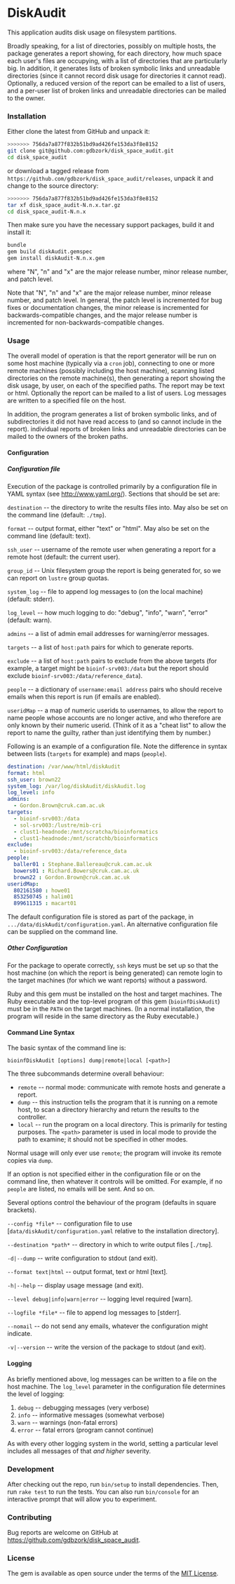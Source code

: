 # DiskAudit

This application audits disk usage on filesystem partitions.

Broadly speaking, for a list of directories, possibly on multiple hosts, the package generates a report showing, for each directory, how much space each user's files are occupying, with a list of directories that are particularly big.  In addition, it generates lists of broken symbolic links and unreadable directories (since it cannot record disk usage for directories it cannot read).  Optionally, a reduced version of the report can be emailed to a list of users, and a per-user list of broken links and unreadable directories can be mailed to the owner.

### Installation

Either clone the latest from GitHub and unpack it:

```bash
>>>>>>> 756da7a877f832b51bd9ad426fe153da3f8e8152
git clone git@github.com:gdbzork/disk_space_audit.git
cd disk_space_audit
```

or download a tagged release from `https://github.com/gdbzork/disk_space_audit/releases`, unpack it and change to the source directory:

```bash
>>>>>>> 756da7a877f832b51bd9ad426fe153da3f8e8152
tar xf disk_space_audit-N.n.x.tar.gz
cd disk_space_audit-N.n.x
```

Then make sure you have the necessary support packages, build it and install it:
```bash
bundle
gem build diskAudit.gemspec
gem install diskAudit-N.n.x.gem
```

where "N", "n" and "x" are the major release number, minor release number, and
patch level.

Note that "N", "n" and "x" are the major release number, minor release number, and patch level.  In general, the patch level is incremented for bug fixes or documentation changes, the minor release is incremented for backwards-compatible changes, and the major release number is incremented for non-backwards-compatible changes.

### Usage

The overall model of operation is that the report generator will be run on some host machine (typically via a `cron` job), connecting to one or more remote machines (possibly including the host machine), scanning listed directories on the remote machine(s), then generating a report showing the disk usage, by user, on each of the specified paths.  The report may be text or html.  Optionally the report can be mailed to a list of users.  Log messages are written to a specified file on the host.

In addition, the program generates a list of broken symbolic links, and of subdirectories it did not have read access to (and so cannot include in the report).   individual reports of broken links and unreadable directories can be mailed to the owners of the broken paths.

#### Configuration

##### Configuration file

Execution of the package is controlled primarily by a configuration file in YAML syntax (see http://www.yaml.org/).  Sections that should be set are:

`destination` -- the directory to write the results files into.  May also be set on the command line (default: `./tmp`).

`format` -- output format, either "text" or "html".  May also be set on the command line (default: text).

`ssh_user` -- username of the remote user when generating a report for a remote host (default: the current user).

`group_id` -- Unix filesystem group the report is being generated for, so we can report on `lustre` group quotas.

`system_log` -- file to append log messages to (on the local machine) (default: stderr).

`log_level` -- how much logging to do: "debug", "info", "warn", "error" (default: warn).

`admins` -- a list of admin email addresses for warning/error messages.

`targets` -- a list of `host:path` pairs for which to generate reports.

`exclude` -- a list of `host:path` pairs to exclude from the above targets (for example, a target might be `bioinf-srv003:/data` but the report should exclude `bioinf-srv003:/data/reference_data`).

`people` -- a dictionary of `username:email address` pairs who should receive emails when this report is run (if emails are enabled).

`useridMap` -- a map of numeric userids to usernames, to allow the report to name people whose accounts are no longer active, and who therefore are only known by their numeric userid.  (Think of it as a "cheat list" to allow the report to name the guilty, rather than just identifying them by number.)

Following is an example of a configuration file.  Note the difference in syntax between lists (`targets` for example) and maps (`people`).

```YAML
destination: /var/www/html/diskAudit
format: html
ssh_user: brown22
system_log: /var/log/diskAudit/diskAudit.log
log_level: info
admins:
  - Gordon.Brown@cruk.cam.ac.uk
targets:
  - bioinf-srv003:/data
  - sol-srv003:/lustre/mib-cri
  - clust1-headnode:/mnt/scratcha/bioinformatics
  - clust1-headnode:/mnt/scratchb/bioinformatics
exclude:
  - bioinf-srv003:/data/reference_data
people:
  baller01 : Stephane.Ballereau@cruk.cam.ac.uk
  bowers01 : Richard.Bowers@cruk.cam.ac.uk
  brown22 : Gordon.Brown@cruk.cam.ac.uk
useridMap:
  802161580 : howe01
  853250745 : halim01
  899611315 : macart01
```

The default configuration file is stored as part of the package, in `.../data/diskAudit/configuration.yaml`.  An alternative configuration file can be supplied on the command line.

##### Other Configuration

For the package to operate correctly, `ssh` keys must be set up so that the host machine (on which the report is being generated) can remote login to the target machines (for which we want reports) without a password.

Ruby and this gem must be installed on the host and target machines.  The Ruby executable and the top-level program of this gem (`bioinfDiskAudit`) must be in the `PATH` on the target machines.  (In a normal installation, the program will reside in the same directory as the Ruby executable.)

#### Command Line Syntax

The basic syntax of the command line is:

```
bioinfDiskAudit [options] dump|remote|local [<path>]
```

The three subcommands determine overall behaviour:
  * `remote` -- normal mode: communicate with remote hosts and generate a report.
  * `dump` -- this instruction tells the program that it is running on a remote host, to scan a directory hierarchy and return the results to the controller.
  * `local` -- run the program on a local directory.  This is primarily for testing purposes.  The `<path>` parameter is used in local mode to provide the path to examine; it should not be specified in other modes.

Normal usage will only ever use `remote`; the program will invoke its remote copies via `dump`.  

If an option is not specified either in the configuration file or on the command line, then whatever it controls will be omitted.  For example, if no ``people`` are listed, no emails will be sent.  And so on.

Several options control the behaviour of the program (defaults in square brackets).

`--config *file*` -- configuration file to use [`data/diskAudit/configuration.yaml` relative to the installation directory].

`--destination *path*` -- directory in which to write output files [`./tmp`].

`-d|--dump` -- write configuration to stdout (and exit).

`--format text|html` -- output format, text or html [text].

`-h|--help` -- display usage message (and exit).

`--level debug|info|warn|error` -- logging level required [warn].

`--logfile *file*` -- file to append log messages to [stderr].

`--nomail` -- do not send any emails, whatever the configuration might indicate.

`-v|--version` -- write the version of the package to stdout (and exit).

#### Logging

As briefly mentioned above, log messages can be written to a file on the host machine.  The `log_level` parameter in the configuration file determines the level of logging:

  1. `debug` -- debugging messages (very verbose)
  1. `info` -- informative messages (somewhat verbose)
  1. `warn` -- warnings (non-fatal errors)
  1. `error` -- fatal errors (program cannot continue)

As with every other logging system in the world, setting a particular level includes all messages of that *and higher* severity.

### Development

After checking out the repo, run `bin/setup` to install dependencies. Then, run `rake test` to run the tests. You can also run `bin/console` for an interactive prompt that will allow you to experiment.

### Contributing

Bug reports are welcome on GitHub at https://github.com/gdbzork/disk_space_audit.


### License

The gem is available as open source under the terms of the [MIT License](http://opensource.org/licenses/MIT).

